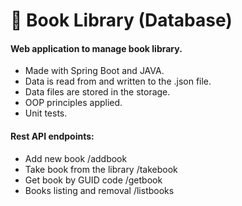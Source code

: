# 📖 Book Library (Database)
#### Web application to manage book library.<br/>
- Made with Spring Boot and JAVA.
- Data is read from and written to the .json file.
- Data files are stored in the storage.
- OOP principles applied.
- Unit tests.
#### Rest API endpoints:
- Add new book /addbook
- Take book from the library /takebook
- Get book by GUID code /getbook
- Books listing and removal /listbooks
